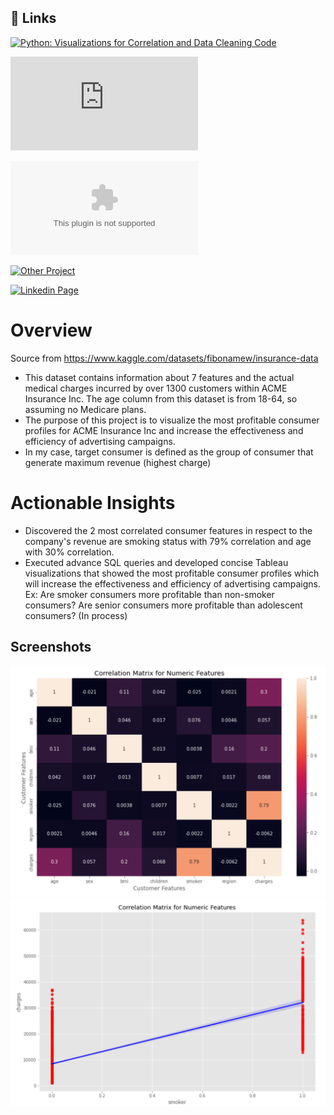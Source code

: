 
## 🔗 Links
  

  
  [![Python: Visualizations for Correlation and Data Cleaning Code](https://github.com/HaomingChen1998/Portfolio-Project/blob/main/Healthcare%20Insurance%20Consumer%20Marketing/Code%20and%20Visualizations%20for%20Data%20Cleaning%20%2B%20Correlation.ipynb)](https://github.com/HaomingChen1998/Portfolio-Project/blob/main/Healthcare%20Insurance%20Consumer%20Marketing/Code%20and%20Visualizations%20for%20Data%20Cleaning%20%2B%20Correlation.ipynb/)

  [![Marketing Consumer Profile Analysis in SQL](https://github.com/HaomingChen1998/Portfolio-Project/blob/main/Healthcare%20Insurance%20Consumer%20Marketing/Marketing%20Consumer%20Profile%20Analysis%20in%20SQL.sql)](https://github.com/HaomingChen1998/Portfolio-Project/blob/main/Healthcare%20Insurance%20Consumer%20Marketing/Marketing%20Consumer%20Profile%20Analysis%20in%20SQL.sql/)

  [![Raw Dataset used for this project](https://github.com/HaomingChen1998/Portfolio-Project/blob/main/Healthcare%20Insurance%20Consumer%20Marketing/expenses.csv)](https://github.com/HaomingChen1998/Portfolio-Project/blob/main/Healthcare%20Insurance%20Consumer%20Marketing/expenses.csv)

  [![Other Project](https://github.com/HaomingChen1998/Portfolio-Project)](https://github.com/HaomingChen1998/Portfolio-Project/)
  
  [![Linkedin Page](https://www.linkedin.com/in/haomingchen1998/)](https://www.linkedin.com/in/haomingchen1998/)

# Overview
Source from https://www.kaggle.com/datasets/fibonamew/insurance-data
- This dataset contains information about 7 features and the actual medical charges incurred by over 1300 customers within ACME Insurance Inc. The age column from this dataset is from 18-64, so assuming no Medicare plans.
- The purpose of this project is to visualize the most profitable consumer profiles for ACME Insurance Inc and increase the effectiveness and efficiency of advertising campaigns.
- In my case, target consumer is defined as the group of consumer that generate maximum revenue (highest charge)

# Actionable Insights
- Discovered the 2 most correlated consumer features in respect to the company's revenue are smoking status with
79% correlation and age with 30% correlation.
- Executed advance SQL queries and developed concise Tableau visualizations that showed the most profitable
consumer profiles which will increase the effectiveness and efficiency of advertising campaigns. Ex: Are smoker consumers more profitable than non-smoker consumers? Are senior consumers more profitable than adolescent consumers? (In process)

## Screenshots

![App Screenshot](https://github.com/HaomingChen1998/Portfolio-Project/blob/main/Healthcare%20Insurance%20Consumer%20Marketing/Screenshot_1.png)
![App Screenshot](https://github.com/HaomingChen1998/Portfolio-Project/blob/main/Healthcare%20Insurance%20Consumer%20Marketing/Screenshot_2.png)

